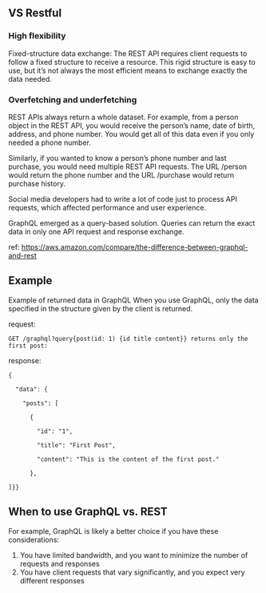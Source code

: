 ## VS Restful

### High flexibility
Fixed-structure data exchange: The REST API requires client requests to follow a fixed structure to receive a resource. This rigid structure is easy to use, but it’s not always the most efficient means to exchange exactly the data needed.

### Overfetching and underfetching
REST APIs always return a whole dataset. For example, from a person object in the REST API, you would receive the person’s name, date of birth, address, and phone number. You would get all of this data even if you only needed a phone number.

Similarly, if you wanted to know a person’s phone number and last purchase, you would need multiple REST API requests. The URL /person would return the phone number and the URL /purchase would return purchase history.

Social media developers had to write a lot of code just to process API requests, which affected performance and user experience.

GraphQL emerged as a query-based solution. Queries can return the exact data in only one API request and response exchange.

ref: https://aws.amazon.com/compare/the-difference-between-graphql-and-rest

## Example
Example of returned data in GraphQL
When you use GraphQL, only the data specified in the structure given by the client is returned.

request:
```
GET /graphql?query{post(id: 1) {id title content}} returns only the first post:
```

response:
```
{

  "data": {

    "posts": [

      {

        "id": "1",

        "title": "First Post",

        "content": "This is the content of the first post."

      },

]}}
```

## When to use GraphQL vs. REST

For example, GraphQL is likely a better choice if you have these considerations:

1. You have limited bandwidth, and you want to minimize the number of requests and responses
2. You have client requests that vary significantly, and you expect very different responses

